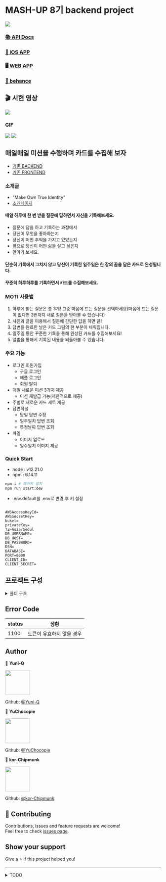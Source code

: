 
# MASH-UP 8기 backend project

<p>
  <img src="https://img.shields.io/badge/version-2.0.0-blue.svg?cacheSeconds=2592000" />
</p>

<h3> <a href="https://moti.company/apiDocs/" target="_blank">📚  API Docs</a></h3>


<h3> <a href="https://apps.apple.com/kr/app/moti/id1496912171" target="_blank">📱 iOS APP</a></h3>

<h3> <a href="https://moti.company/" target="_blank">🖥 WEB APP</a></h3>


<h3> <a href="https://www.behance.net/gallery/102667213/MOTI-Make-Own-True-Identity" target="_blank">🎨 behance</a></h3>


## 🎬 시현 영상


<a href="https://www.youtube.com/watch?v=m91rLvwMmXo" target="_black"><img src="https://img.youtube.com/vi/m91rLvwMmXo/0.jpg"></a>

### GIF

<img src="https://moti.company/moti-1.gif">
<img src="https://moti.company/moti-2.gif">


## 매일매일 미션을 수행하며 카드를 수집해 보자

- <a href="https://github.com/mash-up-kr/ahobsu-node-backend" target="_black">기존 BACKEND</a>
- <a href="https://github.com/yuni-q/moti" target="_black">기존 FRONTEND</a>

### 소개글

- "Make Own True Identity"
- <a href="https://his-0203.github.io/" target="_blank">소개페이지</a>

#### 매일 하루에 한 번 받을 질문에 답하면서 자신을 기록해보세요.

- 질문에 답을 하고 기록하는 과정에서
- 당신이 무엇을 좋아하는지
- 당신이 어떤 추억을 가지고 있었는지
- 앞으로 당신이 어떤 삶을 살고 싶은지
- 알아가 보세요.

#### 단순히 기록에서 그치지 않고 당신이 기록한 일주일은 한 장의 꿈을 담은 카드로 완성됩니다.

#### 꾸준히 하루하루를 기록하면서 카드를 수집해보세요.

### MOTI 사용법

1. 하루에 받는 질문은 총 3개! 그중 마음에 드는 질문을 선택하세요(마음에 드는 질문이 없다면 3번까지 새로 질문을 받아볼 수 있습니다)
2. 사진과 글을 이용해서 질문에 간단한 답을 하면 끝!
3. 답변을 완료한 날은 카드 그림의 한 부분이 채워집니다.
4. 일주일 동안 꾸준한 기록을 통해 완성된 카드를 수집해보세요!
5. 앨범을 통해서 기록된 내용을 되돌아볼 수 있습니다.

### 주요 기능

- 로그인 회원가입
  - 구글 로그인
  - 애플 로그인
  - 회원 탈퇴
- 매일 새로운 미션 3가지 제공
  - 미션 재발급 기능(제한적으로 제공)
- 주별로 새로운 카드 세트 제공
- 답변작성
  - 당일 답변 수정
  - 일주일치 답변 조회
  - 특정날짜 답변 조회
- 파일
  - 이미지 업로드
  - 일주일치 이미지 제공

### Quick Start

- node : v12.21.0
- npm : 6.14.11

```sh
npm i # 패키지 설치
npm run start:dev
```

- .env.default를 .env로 변경 후 키 설정

```env

AWSAccessKeyId=
AWSSecretKey=
buket=
privateKey=
TZ=Asia/Seoul
DB_USERNAME=
DB_HOST=
DB_PASSWORD=
DSN=
DATABASE=
PORT=8000
CLIENT_ID=
CLIENT_SECRET=
```

## 프로젝트 구성
<details>
<summary>폴더 구조</summary>

```
📦 moti-backend
├─ .env_default
├─ .eslintrc.js
├─ .github
│  └─ workflows
│     └─ node.js.yml
├─ .gitignore
├─ .prettierrc
├─ README.md
├─ appspec.yml
├─ nest-cli.json
├─ package-lock.json
├─ package.json
├─ scripts
│  ├─ install_dependencies.sh
│  ├─ restart_server.sh
│  └─ validate_server.sh
├─ src
│  ├─ backend
│  │  ├─ answers
│  │  │  ├─ answers.controller.spec.ts
│  │  │  ├─ answers.controller.ts
│  │  │  ├─ answers.module.ts
│  │  │  ├─ answers.service.spec.ts
│  │  │  ├─ answers.service.ts
│  │  │  ├─ dto
│  │  │  │  ├─ answer.days.dto.ts
│  │  │  │  ├─ answer.dto.ts
│  │  │  │  ├─ answers.dto.ts
│  │  │  │  ├─ delete.answer.dto.ts
│  │  │  │  ├─ diary.answers.dto.ts
│  │  │  │  ├─ exist.answer.dto.ts
│  │  │  │  ├─ list.answers.dto.ts
│  │  │  │  ├─ month.answers.dto.ts
│  │  │  │  └─ week.answer.dto.ts
│  │  │  └─ exception
│  │  │     ├─ exist.answer.exception.ts
│  │  │     ├─ invalid.answer.id.exception.ts
│  │  │     ├─ requrie.content.exception.ts
│  │  │     └─ requrie.file.exception.ts
│  │  ├─ app.controller.spec.ts
│  │  ├─ app.controller.ts
│  │  ├─ app.module.ts
│  │  ├─ app.service.ts
│  │  ├─ common
│  │  │  ├─ database
│  │  │  │  └─ database.module.ts
│  │  │  ├─ decorators
│  │  │  │  ├─ api-implicit-form-data.decorator.ts
│  │  │  │  ├─ id.decorator.ts
│  │  │  │  ├─ image-uploade-live-name.decorator.ts
│  │  │  │  ├─ image-uploader.decorator.ts
│  │  │  │  └─ token-user-id.decorator.ts
│  │  │  ├─ dto
│  │  │  │  └─ response.dto.ts
│  │  │  ├─ entity
│  │  │  │  ├─ Answer.entity.ts
│  │  │  │  ├─ File.entity.ts
│  │  │  │  ├─ Mission.entity.ts
│  │  │  │  ├─ Question.entity.ts
│  │  │  │  └─ User.entity.ts
│  │  │  ├─ env
│  │  │  │  ├─ env.module.ts
│  │  │  │  ├─ env.service.spec.ts
│  │  │  │  └─ env.service.ts
│  │  │  ├─ exception
│  │  │  │  ├─ custom.interval.server.error.exception.ts
│  │  │  │  ├─ invalid.query.exception.ts
│  │  │  │  ├─ invalid.token.exception.ts
│  │  │  │  ├─ require.body.exception.ts
│  │  │  │  ├─ require.id.exception.ts
│  │  │  │  └─ require.token.exception.ts
│  │  │  ├─ guard
│  │  │  │  ├─ login.guard.ts
│  │  │  │  └─ test.guard.ts
│  │  │  ├─ http-exception.filter.ts
│  │  │  ├─ interceptors
│  │  │  │  ├─ sentry.interceptor.ts
│  │  │  │  ├─ transformInterceptor.interceptor.ts
│  │  │  │  └─ undefined.interceptor.ts
│  │  │  ├─ middlewares
│  │  │  │  └─ version.middleware.ts
│  │  │  ├─ pipe
│  │  │  │  └─ query-number.validation.pipe.ts
│  │  │  └─ util
│  │  │     └─ date.ts
│  │  ├─ files
│  │  │  ├─ dto
│  │  │  │  ├─ delete-file.dto.ts
│  │  │  │  └─ file.dto.ts
│  │  │  ├─ exception
│  │  │  │  └─ invalid-file-id.exception.ts
│  │  │  ├─ files.controller.spec.ts
│  │  │  ├─ files.controller.ts
│  │  │  ├─ files.module.ts
│  │  │  ├─ files.service.spec.ts
│  │  │  └─ files.service.ts
│  │  ├─ main.ts
│  │  ├─ missions
│  │  │  ├─ dto
│  │  │  │  ├─ delete-mission.dto.ts
│  │  │  │  ├─ mission-body.dto.ts
│  │  │  │  ├─ mission.dto.ts
│  │  │  │  └─ missions.dto.ts
│  │  │  ├─ exception
│  │  │  │  ├─ insufficient-refresh-count.exception.ts
│  │  │  │  └─ invalid-mission-id.exception.ts
│  │  │  ├─ missions.controller.spec.ts
│  │  │  ├─ missions.controller.ts
│  │  │  ├─ missions.module.ts
│  │  │  ├─ missions.service.spec.ts
│  │  │  └─ missions.service.ts
│  │  ├─ questions
│  │  │  ├─ dto
│  │  │  │  ├─ question.dto.ts
│  │  │  │  ├─ questions-post-request.dto.ts
│  │  │  │  └─ questions.dto.ts
│  │  │  ├─ questions.controller.spec.ts
│  │  │  ├─ questions.controller.ts
│  │  │  ├─ questions.module.ts
│  │  │  ├─ questions.service.spec.ts
│  │  │  └─ questions.service.ts
│  │  ├─ signin
│  │  │  ├─ decorators
│  │  │  │  └─ token.decorator.ts
│  │  │  ├─ dto
│  │  │  │  ├─ signin-request.dto.ts
│  │  │  │  └─ signin-response.dto.ts
│  │  │  ├─ exception
│  │  │  │  └─ valid-token.exception.ts
│  │  │  ├─ signin.controller.spec.ts
│  │  │  ├─ signin.controller.ts
│  │  │  ├─ signin.module.ts
│  │  │  ├─ signin.service.spec.ts
│  │  │  └─ signin.service.ts
│  │  ├─ users
│  │  │  ├─ dto
│  │  │  │  ├─ delete-user.dto.ts
│  │  │  │  ├─ user-body.dto.ts
│  │  │  │  ├─ user.dto.ts
│  │  │  │  └─ users.dto.ts
│  │  │  ├─ exception
│  │  │  │  └─ invalid-user-id.dto.ts
│  │  │  ├─ users.controller.spec.ts
│  │  │  ├─ users.controller.ts
│  │  │  ├─ users.module.ts
│  │  │  ├─ users.service.spec.ts
│  │  │  └─ users.service.ts
│  │  └─ views
│  │     ├─ views.controller.spec.ts
│  │     ├─ views.controller.ts
│  │     ├─ views.module.ts
│  │     ├─ views.service.spec.ts
│  │     └─ views.service.ts
│  └─ front
│     ├─ components
│     │  ├─ AnswerComponent.tsx
│     │  ├─ ContentComponent.tsx
│     │  ├─ Error.test.tsx
│     │  ├─ Error.tsx
│     │  ├─ FileInput.tsx
│     │  ├─ Header.tsx
│     │  ├─ Loading.tsx
│     │  ├─ Main.tsx
│     │  ├─ Motivation.tsx
│     │  ├─ Onboard.tsx
│     │  ├─ Parts.tsx
│     │  ├─ Profile.tsx
│     │  ├─ Spinner.tsx
│     │  ├─ Submit.tsx
│     │  └─ style
│     │     ├─ BoxModel.ts
│     │     ├─ Color.ts
│     │     ├─ GlobalStyle.tsx
│     │     ├─ Layout.ts
│     │     ├─ StyledComponent.ts
│     │     └─ Typo.ts
│     ├─ models
│     │  ├─ Answer.ts
│     │  ├─ File.ts
│     │  ├─ Mission.ts
│     │  ├─ Signin.ts
│     │  └─ User.ts
│     ├─ next-env.d.ts
│     ├─ pages
│     │  ├─ _app.tsx
│     │  ├─ _document.tsx
│     │  ├─ album.tsx
│     │  ├─ answers
│     │  │  ├─ [id].tsx
│     │  │  └─ list
│     │  │     └─ [id].tsx
│     │  ├─ api
│     │  │  ├─ google.ts
│     │  │  └─ push.ts
│     │  ├─ index.tsx
│     │  ├─ login.tsx
│     │  ├─ missions
│     │  │  └─ [id].tsx
│     │  ├─ my.tsx
│     │  ├─ policy.tsx
│     │  ├─ question.tsx
│     │  └─ signUp.tsx
│     ├─ public
│     │  ├─ assets
│     │  │  ├─ images
│     │  │  │  ├─ icApple.png
│     │  │  │  ├─ icArrowLeft.png
│     │  │  │  ├─ icCameraNormal.png
│     │  │  │  ├─ icProfileToucharea.png
│     │  │  │  ├─ icRewriteNormal.png
│     │  │  │  ├─ icTextformNormal.png
│     │  │  │  ├─ imgCam.png
│     │  │  │  ├─ imgCardframe.png
│     │  │  │  ├─ imgFemale.svg
│     │  │  │  ├─ imgMale.svg
│     │  │  │  ├─ imgMypage.png
│     │  │  │  ├─ imgQuestion.png
│     │  │  │  ├─ internet.png
│     │  │  │  ├─ motiLogo.png
│     │  │  │  ├─ normal.png
│     │  │  │  ├─ onbording1.png
│     │  │  │  ├─ onbording2.png
│     │  │  │  ├─ onbording3.png
│     │  │  │  ├─ onbording4.png
│     │  │  │  └─ unknownError.png
│     │  │  └─ splash.png
│     │  ├─ favicon.png
│     │  ├─ faviconYuni.png
│     │  ├─ manifest.json
│     │  ├─ regist.js
│     │  ├─ reset.css
│     │  ├─ robots.txt
│     │  └─ service-worker.js
│     ├─ tsconfig.json
│     └─ utils
│        ├─ API.ts
│        ├─ Cookie.ts
│        ├─ LocalCache.ts
│        ├─ MemoryCache.ts
│        ├─ QueueRunner.ts
│        ├─ log.ts
│        └─ redirect.ts
├─ test
│  ├─ answers.e2e-spec.ts
│  ├─ app.e2e-spec.ts
│  ├─ bigSizeimg.jpeg
│  ├─ files.e2e-spec.ts
│  ├─ jest-e2e.json
│  ├─ missions.e2e-spec.ts
│  ├─ questions.e2e-spec.ts
│  ├─ signin.e2e-spec.ts
│  ├─ users.e2e-spec.ts
│  └─ util
│     ├─ files.ts
│     ├─ missions.ts
│     ├─ signin.ts
│     ├─ status.ts
│     └─ users.ts
├─ tsconfig.build.json
├─ tsconfig.json
└─ webpack-hmr.config.js
```
©generated by <a href="https://woochanleee.github.io/project-tree-generator" target="_black">Project Tree Generator</a>


</details>

## Error Code

| status | 상황                      |
| ------ | ------------------------- |
| 1100   | 토큰이 유효하지 않을 경우 |


## Author

👤 **Yuni-Q**

<img src="https://avatars0.githubusercontent.com/u/18049757?s=460&v=4" width=80/>

Github: <a href="https://github.com/Yuni-Q" target="_blank">@Yuni-Q</a>

👤 **YuChocopie**

<img src="https://avatars2.githubusercontent.com/u/18034145?s=460&v=4" width=80/>

Github: <a href="https://github.com/YuChocopie" target="_blank">@YuChocopie</a>

👤 **kor-Chipmunk**

<img src="https://avatars.githubusercontent.com/u/16275188?v=4" width=80/>

Github: <a href="https://github.com/kor-Chipmunk" target="_blank">@kor-Chipmunk</a>


## 🤝 Contributing

Contributions, issues and feature requests are welcome!<br />Feel free to check <a href="https://github.com/Yuni-Q/moti-backend/issues" target="_blank">issues page</a>.

## Show your support

Give a ⭐️ if this project helped you!

---

<details>
<summary>TODO</summary>

- 이미지 업로드 multer로 변경
- PickType으로 중복 줄이기
  - Partial : 옵셔널로 바꾸기
  - Pick : 원하는 것만 뽑아오기
  - Omit : 몇개만 지우고 싶을 때
  - IntersectionType : 타입 2개 합칠때
  - Composition : 위에 타입들을 섞어 쓸 수 있다.
- token에서 id 가져올 때 user entity에서 검증

</details>